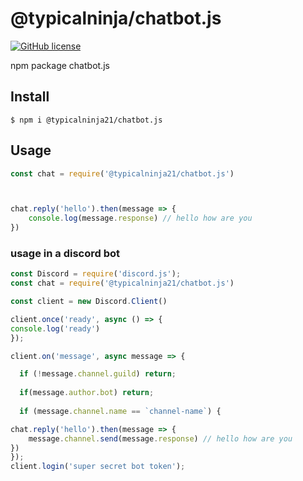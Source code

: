 # @typicalninja/chatbot.js

[![GitHub license](https://img.shields.io/github/license/typicalninja493/chatbot.js-)](https://github.com/typicalninja493/chatbot.js-/blob/main/LICENSE)

npm package chatbot.js 


## Install

```
$ npm i @typicalninja21/chatbot.js
```

## Usage

```js
const chat = require('@typicalninja21/chatbot.js')



chat.reply('hello').then(message => {
    console.log(message.response) // hello how are you
})
```


### usage in a discord bot



```js
const Discord = require('discord.js');
const chat = require('@typicalninja21/chatbot.js')

const client = new Discord.Client()

client.once('ready', async () => {
console.log('ready')
});

client.on('message', async message => {

  if (!message.channel.guild) return;
  
  if(message.author.bot) return;
  
  if (message.channel.name == `channel-name`) {

chat.reply('hello').then(message => {
    message.channel.send(message.response) // hello how are you
})
});
client.login('super secret bot token');
```
